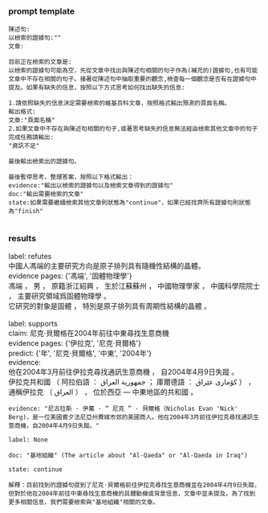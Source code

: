 ### prompt template
```
陳述句:
以檢索的證據句:""
文章:

目前正在檢索的文章是:
以檢索的證據句可能為空，先從文章中找出與陳述句相關的句子作為(補充的)證據句,也有可能文章中不存在相關的句子。接著從陳述句中抽取重要的觀念,檢查每一個觀念是否有在證據句中提及。如果有缺失的信息，按照以下方式思考如何找出缺失的信息:

1.請依照缺失的信息決定需要檢索的維基百科文章，按照格式輸出預測的頁面名稱。
輸出格式:
文章:"頁面名稱"
2.如果文章中不存在與陳述句相關的句子,或著思考缺失的信息無法經由檢索其他文章中的句子完成任務請輸出:
"資訊不足"

最後輸出檢索出的證據句。

最後暫停思考，整理答案，按照以下格式輸出：
evidence:"輸出以檢索的證據句以及檢索文章得到的證據句"
doc:"輸出需要檢索的文章"
state:如果需要繼續檢索其他文章則狀態為"continue"，如果已經找齊所有證據句則狀態為"finish"


```

### results
label: refutes<br>
中國人馮端的主要研究方向是原子排列具有隨機性結構的晶體。<br>
evidence pages: {'馮端', '固體物理學'}<br>
馮端  ， 男 ， 原籍浙江紹興 ， 生於江蘇蘇州 ， 中國物理學家 ， 中國科學院院士 ， 主要研究領域爲固體物理學 。<br>
它研究的對象是固體 ， 特別是原子排列具有周期性結構的晶體 。<br>
<br>
label: supports<br>
claim: 尼克·貝爾格在2004年前往中東尋找生意商機<br>
evidence pages: {'伊拉克', '尼克·貝爾格'}<br>
predict: {'年', '尼克·貝爾格', '中東', '2004年'}<br>
evidence:<br>
他在2004年3月前往伊拉克尋找通訊生意商機 ， 自2004年4月9日失蹤 。<br>
伊拉克共和國 （ 阿拉伯語 ： جمهورية العراق ； 庫爾德語 ： كۆماری عێراق ） ， 通稱伊拉克 （ العراق ） ， 位於西亞 — 中東地區的共和國 。<br>

```
evidence: "尼古拉斯 · 伊萬 · “ 尼克 ” · 貝爾格（Nicholas Evan 'Nick' Berg)，是一位美國賓夕法尼亞州費城市郊的美國商人。他在2004年3月前往伊拉克尋找通訊生意商機，自2004年4月9日失蹤。"

label: None

doc: "基地組織" (The article about "Al-Qaeda" or "Al-Qaeda in Iraq")

state: continue

解釋：目前找到的證據句提到了尼克·貝爾格前往伊拉克尋找生意商機並在2004年4月9日失蹤，但對於他在2004年前往中東尋找生意商機的具體動機或背景信息，文章中並未提及。為了找到更多相關信息，我們需要檢索與"基地組織"相關的文章。
```

<br><br>
